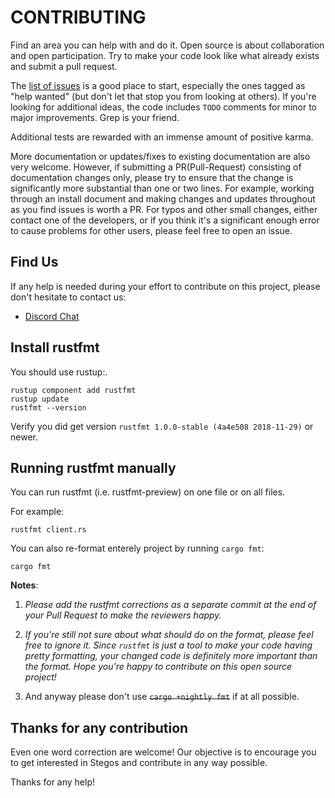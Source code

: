 # CONTRIBUTING

Find an area you can help with and do it. Open source is about collaboration
and open participation. Try to make your code look like what already exists
and submit a pull request.

The [list of issues](https://github.com/stegos/stegos/issues) is a good place
to start, especially the ones tagged as "help wanted" (but don't let that
stop you from looking at others). If you're looking for additional ideas,
the code includes `TODO` comments for minor to major improvements.
Grep is your friend.

Additional tests are rewarded with an immense amount of positive karma.

More documentation or updates/fixes to existing documentation are also very
welcome. However, if submitting a PR(Pull-Request) consisting of documentation
changes only, please try to ensure that the change is significantly more
substantial than one or two lines. For example, working through an install
document and making changes and updates throughout as you find issues is
worth a PR. For typos and other small changes, either contact one of
the developers, or if you think it's a significant enough error to cause
problems for other users, please feel free to open an issue.

## Find Us

If any help is needed during your effort to contribute on this project,
please don't hesitate to contact us:
* [Discord Chat](https://discord.gg/VQdfZZZ)

## Install rustfmt

You should use rustup:.

```
rustup component add rustfmt
rustup update
rustfmt --version
```

Verify you did get version `rustfmt 1.0.0-stable (4a4e508 2018-11-29)`
or newer.

## Running rustfmt manually

You can run rustfmt (i.e. rustfmt-preview) on one file or on all files.

For example:
```
rustfmt client.rs
```

You can also re-format enterely project by running `cargo fmt`:

```
cargo fmt
```

**Notes**:
1. *Please add the rustfmt corrections as a separate commit at the end of your
   Pull Request to make the reviewers happy.*

2. *If you're still not sure about what should do on the format, please feel
   free to ignore it. Since `rustfmt` is just a tool to make your code having
   pretty formatting, your changed code is definitely more important than
   the format. Hope you're happy to contribute on this open source project!*

3. And anyway please don't use ~~`cargo +nightly fmt`~~ if at all possible.

## Thanks for any contribution

Even one word correction are welcome! Our objective is to encourage you to
get interested in Stegos and contribute in any way possible.

Thanks for any help!
